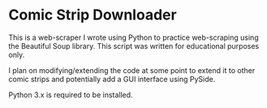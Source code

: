 # Comic Strip Downloader
This is a web-scraper I wrote using Python to practice web-scraping using the Beautiful Soup library. This script was written for educational purposes only.

I plan on modifying/extending the code at some point to extend it to other comic strips and potentially add a GUI interface using PySide.

Python 3.x is required to be installed.
